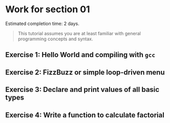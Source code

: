 # Work for section 01

Estimated completion time: 2 days.

> This tutorial assumes you are at least familiar with general programming concepts and syntax.

## Exercise 1: Hello World and compiling with `gcc`

## Exercise 2: FizzBuzz or simple loop-driven menu

## Exercise 3: Declare and print values of all basic types

## Exercise 4: Write a function to calculate factorial
